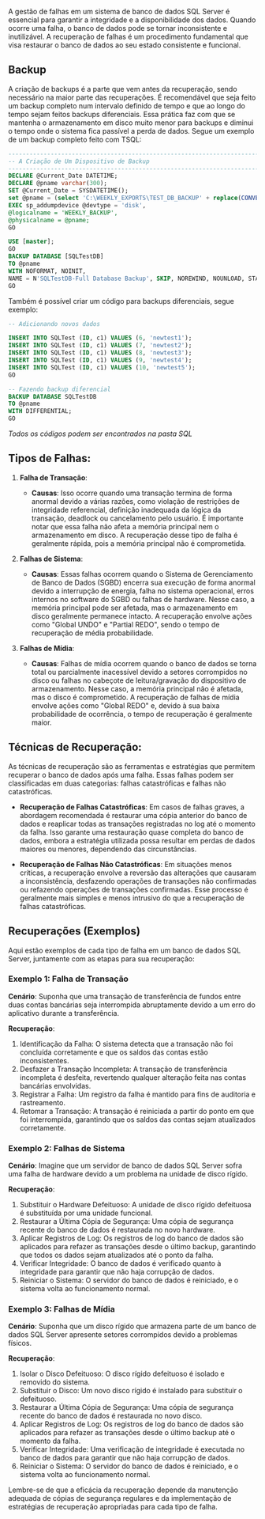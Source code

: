 A gestão de falhas em um sistema de banco de dados SQL Server é essencial para garantir a integridade e a disponibilidade dos dados. Quando ocorre uma falha, o banco de dados pode se tornar inconsistente e inutilizável. A recuperação de falhas é um procedimento fundamental que visa restaurar o banco de dados ao seu estado consistente e funcional.
## Backup
A criação de backups é a parte que vem antes da recuperação, sendo necessário na maior parte das recuperações. É recomendável que seja feito um backup completo num intervalo definido de tempo e que ao longo do tempo sejam feitos backups diferenciais. Essa prática faz com que se mantenha o armazenamento em disco muito menor para backups e diminui o tempo onde o sistema fica passível a perda de dados.  Segue um exemplo de um backup completo feito com TSQL:
```sql
--------------------------------------------------------------------------------------
-- A Criação de Um Dispositivo de Backup
--------------------------------------------------------------------------------------
DECLARE @Current_Date DATETIME;
DECLARE @pname varchar(300);
SET @Current_Date = SYSDATETIME();
set @pname = (select 'C:\WEEKLY_EXPORTS\TEST_DB_BACKUP' + replace(CONVERT(varchar,@Current_Date, 20), ':', '_') + '.bak' );
EXEC sp_addumpdevice @devtype = 'disk',
@logicalname = 'WEEKLY_BACKUP',
@physicalname = @pname;
GO

USE [master];
GO
BACKUP DATABASE [SQLTestDB]
TO @pname
WITH NOFORMAT, NOINIT,
NAME = N'SQLTestDB-Full Database Backup', SKIP, NOREWIND, NOUNLOAD, STATS = 10;
GO
```
Também é possível criar um código para backups diferenciais, segue exemplo:
```sql
-- Adicionando novos dados

INSERT INTO SQLTest (ID, c1) VALUES (6, 'newtest1');
INSERT INTO SQLTest (ID, c1) VALUES (7, 'newtest2');
INSERT INTO SQLTest (ID, c1) VALUES (8, 'newtest3');
INSERT INTO SQLTest (ID, c1) VALUES (9, 'newtest4');
INSERT INTO SQLTest (ID, c1) VALUES (10, 'newtest5');
GO

-- Fazendo backup diferencial
BACKUP DATABASE SQLTestDB
TO @pname
WITH DIFFERENTIAL;
GO
```
*Todos os códigos podem ser encontrados na pasta SQL*
## Tipos de Falhas:

1. **Falha de Transação**:
   - **Causas**: Isso ocorre quando uma transação termina de forma anormal devido a várias razões, como violação de restrições de integridade referencial, definição inadequada da lógica da transação, deadlock ou cancelamento pelo usuário. É importante notar que essa falha não afeta a memória principal nem o armazenamento em disco. A recuperação desse tipo de falha é geralmente rápida, pois a memória principal não é comprometida.

2. **Falhas de Sistema**:
   - **Causas**: Essas falhas ocorrem quando o Sistema de Gerenciamento de Banco de Dados (SGBD) encerra sua execução de forma anormal devido a interrupção de energia, falha no sistema operacional, erros internos no software do SGBD ou falhas de hardware. Nesse caso, a memória principal pode ser afetada, mas o armazenamento em disco geralmente permanece intacto. A recuperação envolve ações como "Global UNDO" e "Partial REDO", sendo o tempo de recuperação de média probabilidade.

3. **Falhas de Mídia**:
   - **Causas**: Falhas de mídia ocorrem quando o banco de dados se torna total ou parcialmente inacessível devido a setores corrompidos no disco ou falhas no cabeçote de leitura/gravação do dispositivo de armazenamento. Nesse caso, a memória principal não é afetada, mas o disco é comprometido. A recuperação de falhas de mídia envolve ações como "Global REDO" e, devido à sua baixa probabilidade de ocorrência, o tempo de recuperação é geralmente maior.

## Técnicas de Recuperação:
As técnicas de recuperação são as ferramentas e estratégias que permitem recuperar o banco de dados após uma falha. Essas falhas podem ser classificadas em duas categorias: falhas catastróficas e falhas não catastróficas.

- **Recuperação de Falhas Catastróficas**: Em casos de falhas graves, a abordagem recomendada é restaurar uma cópia anterior do banco de dados e reaplicar todas as transações registradas no log até o momento da falha. Isso garante uma restauração quase completa do banco de dados, embora a estratégia utilizada possa resultar em perdas de dados maiores ou menores, dependendo das circunstâncias.

- **Recuperação de Falhas Não Catastróficas**: Em situações menos críticas, a recuperação envolve a reversão das alterações que causaram a inconsistência, desfazendo operações de transações não confirmadas ou refazendo operações de transações confirmadas. Esse processo é geralmente mais simples e menos intrusivo do que a recuperação de falhas catastróficas.

## Recuperações (Exemplos)
Aqui estão exemplos de cada tipo de falha em um banco de dados SQL Server, juntamente com as etapas para sua recuperação:
### Exemplo 1: Falha de Transação

**Cenário**:
Suponha que uma transação de transferência de fundos entre duas contas bancárias seja interrompida abruptamente devido a um erro do aplicativo durante a transferência.

**Recuperação**:
1. Identificação da Falha: O sistema detecta que a transação não foi concluída corretamente e que os saldos das contas estão inconsistentes.
2. Desfazer a Transação Incompleta: A transação de transferência incompleta é desfeita, revertendo qualquer alteração feita nas contas bancárias envolvidas.
3. Registrar a Falha: Um registro da falha é mantido para fins de auditoria e rastreamento.
4. Retomar a Transação: A transação é reiniciada a partir do ponto em que foi interrompida, garantindo que os saldos das contas sejam atualizados corretamente.

### Exemplo 2: Falhas de Sistema

**Cenário**:
Imagine que um servidor de banco de dados SQL Server sofra uma falha de hardware devido a um problema na unidade de disco rígido.

**Recuperação**:
1. Substituir o Hardware Defeituoso: A unidade de disco rígido defeituosa é substituída por uma unidade funcional.
2. Restaurar a Última Cópia de Segurança: Uma cópia de segurança recente do banco de dados é restaurada no novo hardware.
3. Aplicar Registros de Log: Os registros de log do banco de dados são aplicados para refazer as transações desde o último backup, garantindo que todos os dados sejam atualizados até o ponto da falha.
4. Verificar Integridade: O banco de dados é verificado quanto à integridade para garantir que não haja corrupção de dados.
5. Reiniciar o Sistema: O servidor do banco de dados é reiniciado, e o sistema volta ao funcionamento normal.

### Exemplo 3: Falhas de Mídia

**Cenário**:
Suponha que um disco rígido que armazena parte de um banco de dados SQL Server apresente setores corrompidos devido a problemas físicos.

**Recuperação**:
1. Isolar o Disco Defeituoso: O disco rígido defeituoso é isolado e removido do sistema.
2. Substituir o Disco: Um novo disco rígido é instalado para substituir o defeituoso.
3. Restaurar a Última Cópia de Segurança: Uma cópia de segurança recente do banco de dados é restaurada no novo disco.
4. Aplicar Registros de Log: Os registros de log do banco de dados são aplicados para refazer as transações desde o último backup até o momento da falha.
5. Verificar Integridade: Uma verificação de integridade é executada no banco de dados para garantir que não haja corrupção de dados.
6. Reiniciar o Sistema: O servidor do banco de dados é reiniciado, e o sistema volta ao funcionamento normal.

Lembre-se de que a eficácia da recuperação depende da manutenção adequada de cópias de segurança regulares e da implementação de estratégias de recuperação apropriadas para cada tipo de falha.